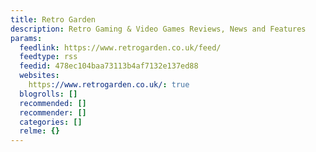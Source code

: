 ```yaml
---
title: Retro Garden
description: Retro Gaming & Video Games Reviews, News and Features
params:
  feedlink: https://www.retrogarden.co.uk/feed/
  feedtype: rss
  feedid: 478ec104baa73113b4af7132e137ed88
  websites:
    https://www.retrogarden.co.uk/: true
  blogrolls: []
  recommended: []
  recommender: []
  categories: []
  relme: {}
---
```

